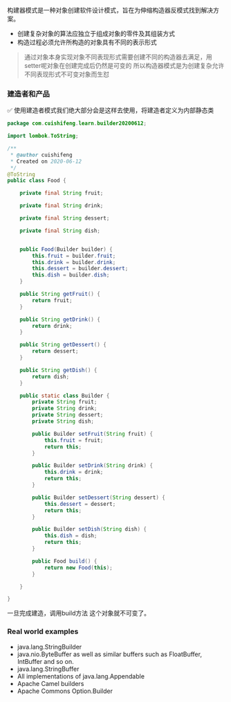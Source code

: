 

构建器模式是一种对象创建软件设计模式，旨在为伸缩构造器反模式找到解决方案。

- 创建复杂对象的算法应独立于组成对象的零件及其组装方式
- 构造过程必须允许所构造的对象具有不同的表示形式

> 通过对象本身实现对象不同表现形式需要创建不同的构造器去满足，用setter呢对象在创建完成后仍然是可变的
> 所以构造器模式是为创建复杂允许不同表现形式不可变对象而生怼

### 建造者和产品

✅   使用建造者模式我们绝大部分会是这样去使用，将建造者定义为内部静态类

```java
package com.cuishifeng.learn.builder20200612;

import lombok.ToString;

/**
 * @author cuishifeng
 * Created on 2020-06-12
 */
@ToString
public class Food {

    private final String fruit;

    private final String drink;

    private final String dessert;

    private final String dish;


    public Food(Builder builder) {
        this.fruit = builder.fruit;
        this.drink = builder.drink;
        this.dessert = builder.dessert;
        this.dish = builder.dish;
    }

    public String getFruit() {
        return fruit;
    }

    public String getDrink() {
        return drink;
    }

    public String getDessert() {
        return dessert;
    }

    public String getDish() {
        return dish;
    }

    public static class Builder {
        private String fruit;
        private String drink;
        private String dessert;
        private String dish;

        public Builder setFruit(String fruit) {
            this.fruit = fruit;
            return this;
        }

        public Builder setDrink(String drink) {
            this.drink = drink;
            return this;
        }

        public Builder setDessert(String dessert) {
            this.dessert = dessert;
            return this;
        }

        public Builder setDish(String dish) {
            this.dish = dish;
            return this;
        }

        public Food build() {
            return new Food(this);
        }

    }

}

```


一旦完成建造，调用build方法 这个对象就不可变了。

### Real world examples
- java.lang.StringBuilder
- java.nio.ByteBuffer as well as similar buffers such as FloatBuffer, IntBuffer and so on.
- java.lang.StringBuffer
- All implementations of java.lang.Appendable
- Apache Camel builders
- Apache Commons Option.Builder









